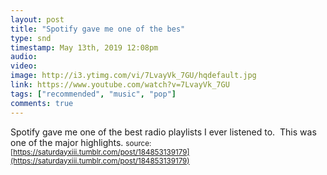 ```yaml
---
layout: post
title: "Spotify gave me one of the bes"
type: snd
timestamp: May 13th, 2019 12:08pm
audio: 
video: 
image: http://i3.ytimg.com/vi/7LvayVk_7GU/hqdefault.jpg
link: https://www.youtube.com/watch?v=7LvayVk_7GU
tags: ["recommended", "music", "pop"]
comments: true
---
```

Spotify gave me one of the best radio playlists I ever listened to.  This was one of the major highlights.
<small>source: [https://saturdayxiii.tumblr.com/post/184853139179](https://saturdayxiii.tumblr.com/post/184853139179)</small>
